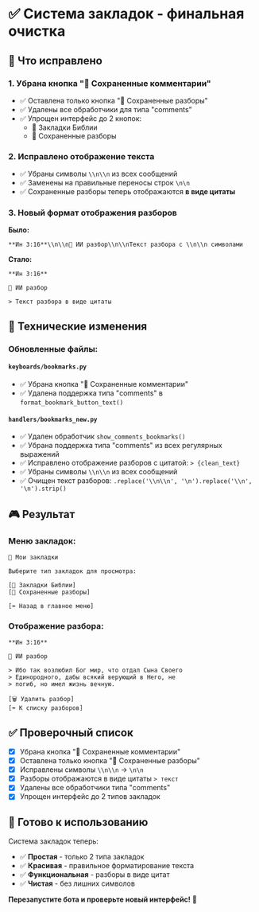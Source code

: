 # ✅ Система закладок - финальная очистка

## 🎯 Что исправлено

### 1. **Убрана кнопка "📝 Сохраненные комментарии"**
- ✅ Оставлена только кнопка "💬 Сохраненные разборы"
- ✅ Удалены все обработчики для типа "comments"
- ✅ Упрощен интерфейс до 2 кнопок:
  - 📖 Закладки Библии
  - 💬 Сохраненные разборы

### 2. **Исправлено отображение текста**
- ✅ Убраны символы `\\n\\n` из всех сообщений
- ✅ Заменены на правильные переносы строк `\n\n`
- ✅ Сохраненные разборы теперь отображаются **в виде цитаты**

### 3. **Новый формат отображения разборов**

**Было:**
```
**Ин 3:16**\\n\\n🤖 ИИ разбор\\n\\nТекст разбора с \\n\\n символами
```

**Стало:**
```
**Ин 3:16**

🤖 ИИ разбор

> Текст разбора в виде цитаты
```

## 🔧 Технические изменения

### Обновленные файлы:

#### `keyboards/bookmarks.py`
- ✅ Убрана кнопка "📝 Сохраненные комментарии"
- ✅ Удалена поддержка типа "comments" в `format_bookmark_button_text()`

#### `handlers/bookmarks_new.py`
- ✅ Удален обработчик `show_comments_bookmarks()`
- ✅ Убрана поддержка типа "comments" из всех регулярных выражений
- ✅ Исправлено отображение разборов с цитатой: `> {clean_text}`
- ✅ Убраны символы `\\n\\n` из всех сообщений
- ✅ Очищен текст разборов: `.replace('\\n\\n', '\n').replace('\\n', '\n').strip()`

## 🎮 Результат

### Меню закладок:
```
📝 Мои закладки

Выберите тип закладок для просмотра:

[📖 Закладки Библии]
[💬 Сохраненные разборы]

[⬅️ Назад в главное меню]
```

### Отображение разбора:
```
**Ин 3:16**

🤖 ИИ разбор

> Ибо так возлюбил Бог мир, что отдал Сына Своего 
> Единородного, дабы всякий верующий в Него, не 
> погиб, но имел жизнь вечную.

[🗑️ Удалить разбор]
[⬅️ К списку разборов]
```

## ✅ Проверочный список

- [x] Убрана кнопка "📝 Сохраненные комментарии"
- [x] Оставлена только кнопка "💬 Сохраненные разборы"
- [x] Исправлены символы `\\n\\n` → `\n\n`
- [x] Разборы отображаются в виде цитаты `> текст`
- [x] Удалены все обработчики типа "comments"
- [x] Упрощен интерфейс до 2 типов закладок

## 🚀 Готово к использованию

Система закладок теперь:
- ✅ **Простая** - только 2 типа закладок
- ✅ **Красивая** - правильное форматирование текста
- ✅ **Функциональная** - разборы в виде цитат
- ✅ **Чистая** - без лишних символов

**Перезапустите бота и проверьте новый интерфейс!** 🎉